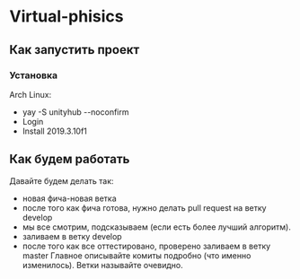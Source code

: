 # Virtual-phisics

## Как запустить проект

### Установка
Arch Linux:
- yay -S unityhub --noconfirm
- Login
- Install 2019.3.10f1


## Как будем работать
Давайте будем делать так: 
- новая фича-новая ветка
- после того как фича готова, нужно делать pull request на ветку develop
- мы все смотрим, подсказываем (если есть более лучший алгоритм).
- заливаем в ветку develop
- после того как все оттестировано, проверено заливаем в ветку master
Главное описывайте комиты подробно (что именно изменилось). Ветки называйте очевидно.
